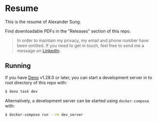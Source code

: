 # Resume

This is the resume of Alexander Sung.

Find downloadable PDFs in the "Releases" section of this repo.

> In order to maintain my privacy, my email and phone number
> have been omitted. If you need to get in touch, feel free to send me a
> message on [LinkedIn](https://www.linkedin.com/in/sungalexander).

## Running

If you have [Deno](https://deno.land/) v1.28.0 or later, you can start a
development server in to root directory of this repo with:

```bash
$ deno task dev
```

Alternatively, a development server can be started using `docker-compose` with:

```bash
$ docker-compose run --rm dev_server
```
